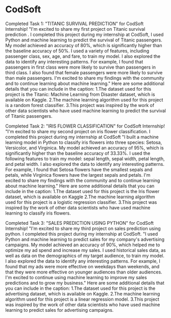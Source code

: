 # CodSoft
Completed Task 1: "TITANIC SURVIVAL PREDICTION" for CodSoft Internship!
"I'm excited to share my first project on Titanic survival prediction . I completed this project during my internship at CodSoft,
I used Python and machine learning to predict the survival of Titanic passengers. My model achieved an accuracy of 80%, which is significantly higher than the baseline accuracy of 50%. I used a variety of features, including passenger class, sex, age, and fare, to train my model. I also explored the data to identify any interesting patterns. For example, I found that passengers in first class were more likely to survive than passengers in third class. I also found that female passengers were more likely to survive than male passengers. I'm excited to share my findings with the community and to continue learning about machine learning."
Here are some additional details that you can include in the caption:
1.The dataset used for this project is the Titanic: Machine Learning from Disaster dataset, which is available on Kaggle.
2.The machine learning algorithm used for this project is a random forest classifier.
3.This project was inspired by the work of other data scientists who have used machine learning to predict the survival of Titanic passengers.

Completed Task 2: "IRIS FLOWER CLASSIFICATION" for CodSoft Internship!
"I'm excited to share my second project on iris flower classification. I completed this project during my internship at CodSoft
"I built a machine learning model in Python to classify iris flowers into three species: Setosa, Versicolor, and Virginica. My model achieved an accuracy of 95%, which is significantly higher than the baseline accuracy of 33.33%. I used the following features to train my model: sepal length, sepal width, petal length, and petal width. I also explored the data to identify any interesting patterns. For example, I found that Setosa flowers have the smallest sepals and petals, while Virginica flowers have the largest sepals and petals. I'm excited to share my findings with the community and to continue learning about machine learning."
Here are some additional details that you can include in the caption:
1.The dataset used for this project is the Iris flower dataset, which is available on Kaggle
2.The machine learning algorithm used for this project is a logistic regression classifier.
3.This project was inspired by the work of other data scientists who have used machine learning to classify iris flowers.

Completed Task 3: "SALES PREDICTION USING PYTHON" for CodSoft Internship!
"I'm excited to share my third project on sales prediction using python. I completed this project during my internship at CodSoft.
"I used Python and machine learning to predict sales for my company's advertising campaigns. My model achieved an accuracy of 90%, which helped me to optimize my ad spend and increase my sales. I used historical sales data, as well as data on the demographics of my target audience, to train my model. I also explored the data to identify any interesting patterns. For example, I found that my ads were more effective on weekdays than weekends, and that they were more effective on younger audiences than older audiences. I'm excited to continue using machine learning to improve my sales predictions and to grow my business."
Here are some additional details that you can include in the caption:
1.The dataset used for this project is the advertising dataset, which is available on Kaggle.
2.The machine learning algorithm used for this project is a linear regression model.
3.This project was inspired by the work of other data scientists who have used machine learning to predict sales for advertising campaigns.
